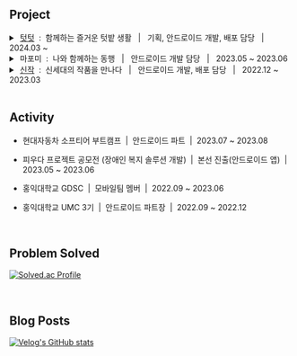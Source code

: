 ## Project

<details>
  <summary> 
    &nbsp;<a href="https://play.google.com/store/apps/details?id=io.tuttut.android" target="_blank">텃텃</a> &nbsp;:&nbsp; 함께하는 즐거운 텃밭 생활 &nbsp; | &nbsp; 기획, 안드로이드 개발, 배포 담당 &nbsp; | &nbsp;  2024.03 ~ &nbsp;
  </summary>
  </br>
  <p align="center">
    <img src="https://github.com/SeungWoo-Ahn/SeungWoo-Ahn/assets/78468001/3593a11f-72f6-423c-b13e-25bc53494ab2.jpg" height = "360"/>
  </p>
  
  <br/>
  
  ```
  공유 텃밭 생활 서비스
  기획 / UI제작 / 안드로이드 개발 / 출시
  Android (Kotlin) / Firebase (Authentication, FireStore, Storage) / Jetpack Compose / Clean Architecture
  ```

  <br/>
  
</details>

<details>
  <summary> 
    &nbsp;마포미 &nbsp;:&nbsp; 나와 함께하는 동행 &nbsp; | &nbsp; 안드로이드 개발 담당 &nbsp; | &nbsp;  2023.05 ~ 2023.06
  </summary>
  </br>
  <p align="center">
    <img src="https://github.com/SeungWoo-Ahn/SeungWoo-Ahn/assets/78468001/4d54a5f0-cbf2-480e-bf3c-8d232a0f8eca.jpg" height = "360"/>
  </p>
  
  <br/>
  
  ```
  시각/지체장애인을 위한 동행자 찾기 서비스
  안드로이드 개발
  Android (Kotlin) / MVVM / TTS + STT
  ```

  <br/>
  
</details>

<details>
  <summary> 
    &nbsp;<a href="https://play.google.com/store/apps/details?id=io.sinzak.android" target="_blank">신작</a> &nbsp;:&nbsp; 신세대의 작품을 만나다 &nbsp; | &nbsp; 안드로이드 개발, 배포 담당 &nbsp; | &nbsp;  2022.12 ~ 2023.03
  </summary>
  </br>
  <p align="center">
    <img src="https://user-images.githubusercontent.com/78468001/229534973-afbe068d-5d68-4953-93a4-bd97462cbfcb.jpg" height = "400"/>
  </p>
  
  <br/>
  
  ```
  SNS 기능을 접목한 작품 거래/의뢰 서비스
  안드로이드 개발 / 출시
  Android (Kotlin) / 구글 로그인, 프로필, 학교 인증, QA 담당 
  ```

  <br/>
  
</details>

<br/>

## Activity

+ 현대자동차 소프티어 부트캠프 &nbsp;|&nbsp; 안드로이드 파트 &nbsp;|&nbsp; 2023.07 ~ 2023.08

+ 피우다 프로젝트 공모전 (장애인 복지 솔루션 개발) &nbsp;|&nbsp; 본선 진출(안드로이드 앱) &nbsp;|&nbsp; 2023.05 ~ 2023.06

+ 홍익대학교 GDSC &nbsp;|&nbsp; 모바일팀 멤버 &nbsp;|&nbsp; 2022.09 ~ 2023.06

+ 홍익대학교 UMC 3기 &nbsp;|&nbsp; 안드로이드 파트장 &nbsp;|&nbsp; 2022.09 ~ 2022.12

<br/>

## Problem Solved
[![Solved.ac Profile](http://mazassumnida.wtf/api/generate_badge?boj=rio319)](https://solved.ac/rio319)

<br>

## Blog Posts
[![Velog's GitHub stats](https://velog-readme-stats.vercel.app/api/list?name=rio319)](https://velog.io/@rio319)
